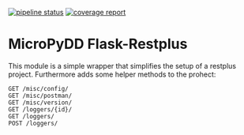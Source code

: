 [![pipeline status](https://gitlab.com/micropydd/micropydd-restplus/badges/master/pipeline.svg)](https://gitlab.com/micropydd/micropydd-restplus/commits/master) [![coverage report](https://gitlab.com/micropydd/micropydd-restplus/badges/master/coverage.svg)](https://gitlab.com/micropydd/micropydd-restplus/commits/master)

# MicroPyDD Flask-Restplus

This module is a simple wrapper that simplifies the setup of a restplus project. Furthermore adds some helper methods to the prohect:

```
GET /misc/config/
GET /misc/postman/
GET /misc/version/
GET /loggers/{id}/
GET /loggers/
POST /loggers/
``` 